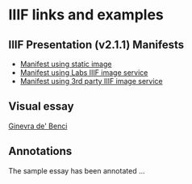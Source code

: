 # IIIF links and examples

## IIIF Presentation (v2.1.1) Manifests

- [Manifest using static image](https://jstor-labs.github.io/iiif/manifests/Ginevra_de_Benci-static.json)
- [Manifest using Labs IIIF image service](https://jstor-labs.github.io/iiif/manifests/Ginevra_de_Benci-labs.json)
- [Manifest using 3rd party IIIF image service](https://jstor-labs.github.io/iiif/manifests/Ginevra_de_Benci-iiifhosting.json)

## Visual essay

[Ginevra de' Benci](https://dev.visual-essays.app/essay/jstor-labs/iiif/ginevra-de-benci)

## Annotations

The sample essay has been annotated ...
